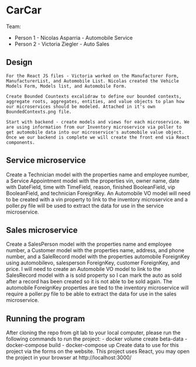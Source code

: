 # CarCar

Team:

* Person 1 - Nicolas Asparria - Automobile Service
* Person 2 - Victoria Ziegler - Auto Sales

## Design
    For the React JS files - Victoria worked on the Manufacturer Form, ManufacturerList, and Automobile List. Nicolas created the Vehicle Models Form, Models list, and Automobile Form. 

    Create Bounded Countexts excalidraw to define our bounded contexts, aggregate roots, aggregates, entities, and value objects to plan how our microservices should be modeled. Attached in it's own BoundedContexts.png file. 

    Start with backend - create models and views for each microservice. We are using information from our Inventory microservice via poller to get automobile data into our microservice's automobile value object. Once we our backend is complete we will create the front end via React components. 

## Service microservice

Create a Technician model with the properties name and employee number, a Service Appointment model with the properties vin, owner name, date with DateField, time with TimeField, reason, finished BooleanField, vip BooleanField, and technician ForeignKey. An Automobile VO model will need to be created with a vin property to link to the inventory microservice and a poller.py file will be used to extract the data for use in the service microservice.

## Sales microservice

Create a SalesPerson model with the properties name and employee number, a Customer model with the properties name, address, and phone number, and a SaleRecord model with the properties automobile ForeignKey using automobilevo, salesperson ForeignKey, customer ForeignKey, and price. I will need to create an Automobile VO model to link to the SalesRecord model with a is sold property so I can mark the auto as sold after a record has been created so it is not able to be sold again. The automobile ForeignKey properties are tied to the inventory microservice will require a poller.py file to be able to extract the data for use in the sales microservice. 

## Running the program

After cloning the repo from git lab to your local computer, please run the following commands to run the project:
    - docker volume create beta-data 
    - docker-compose build
    - docker-compose up
Create data to use for this project via the forms on the website. This project uses React, you may open the project in your browser at http://localhost:3000/
